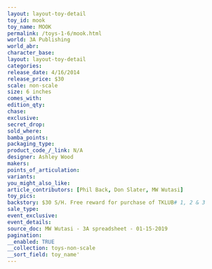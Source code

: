 ```yaml
---
layout: layout-toy-detail 
toy_id: mook
toy_name: MOOK
permalink: /toys-1-6/mook.html
world: 3A Publishing
world_abr: 
character_base: 
layout: layout-toy-detail
categories: 
release_date: 4/16/2014
release_price: $30 
scale: non-scale
size: 6 inches
comes_with: 
edition_qty: 
chase: 
exclusive: 
secret_drop: 
sold_where: 
bamba_points: 
packaging_type: 
product_code_/_link: N/A
designer: Ashley Wood
makers: 
points_of_articulation: 
variants: 
you_might_also_like: 
article_contributors: [Phil Back, Don Slater, MW Wutasi]
toy_pics: 
backstory: $30 S/H. Free reward for purchase of TKLUB# 1, 2 & 3
sale_type: 
event_exclusive: 
event_details: 
source_doc: MW Wutasi - 3A spreadsheet - 01-15-2019
pagination: 
__enabled: TRUE
__collection: toys-non-scale
__sort_field: toy_name'
---
```

